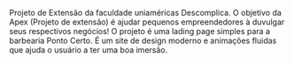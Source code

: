 Projeto de Extensão da faculdade uniaméricas Descomplica. 
O objetivo da Apex (Projeto de extensão) é ajudar pequenos empreendedores à duvulgar seus respectivos negócios!
O projeto é uma lading page simples para a barbearia Ponto Certo.
É um site de design moderno e animações fluidas que ajuda o usuário a ter uma boa imersão.
